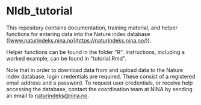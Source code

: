 # NIdb_tutorial
This repository contains documentation, training material, and helper functions for entering data into the Nature index database ([www.naturindeks.nina.no](https://naturindeks.nina.no/)).

Helper functions can be found in the folder "R". 
Instructions, including a worked example, can be found in "tutorial.Rmd".

Note that in order to download data from and upload data to the Nature index database, login credentials are required. These consist of a registered email address and a password. 
To request user credentials, or receive help accessing the database, contact the coordination team at NINA by sending an email to naturindeks@nina.no. 

